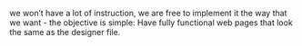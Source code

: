 
we won’t have a lot of instruction, we are free to implement it the way that we want - the objective is simple: Have fully functional web pages that look the same as the designer file.
